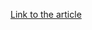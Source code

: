 [Link to the article](https://media.kasperskycontenthub.com/wp-content/uploads/sites/43/2015/03/20082004/volatile-cedar-technical-report.pdf)

